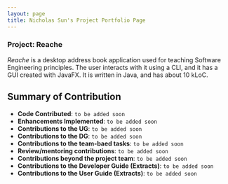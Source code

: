 ```yaml
---
layout: page
title: Nicholas Sun's Project Portfolio Page
---
```


### Project: Reache

_Reache_ is a desktop address book application used for teaching Software Engineering principles. The user interacts with it using a CLI, and it has a GUI created with JavaFX. It is written in Java, and has about 10 kLoC.

## Summary of Contribution

* **Code Contributed**: `to be added soon` 
* **Enhancements Implemented**: `to be added soon` 
* **Contributions to the UG**: `to be added soon`
* **Contributions to the DG**: `to be added soon` 
* **Contributions to the team-baed tasks**: `to be added soon` 
* **Review/mentoring contributions**: `to be added soon` 
* **Contributions beyond the project team**: `to be added soon` 
* **Contributions to the Developer Guide (Extracts)**: `to be added soon` 
* **Contributions to the User Guide (Extracts)**: `to be added soon` 
